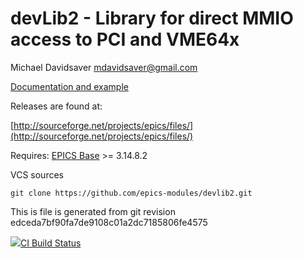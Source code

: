 devLib2 - Library for direct MMIO access to PCI and VME64x
==========================================================

Michael Davidsaver <mdavidsaver@gmail.com>

[Documentation and example](http://epics.sourceforge.net/devlib2/)

Releases are found at:

[http://sourceforge.net/projects/epics/files/](http://sourceforge.net/projects/epics/files/)

Requires: [EPICS Base](http://www.aps.anl.gov/epics/) >= 3.14.8.2

VCS sources

```shell
git clone https://github.com/epics-modules/devlib2.git
```

This is file is generated from git revision edceda7bf90fa7de9108c01a2dc7185806fe4575

<a href="https://travis-ci.org/epics-modules/devlib2"><img src="https://travis-ci.org/epics-modules/devlib2.svg">CI Build Status</img></a>

